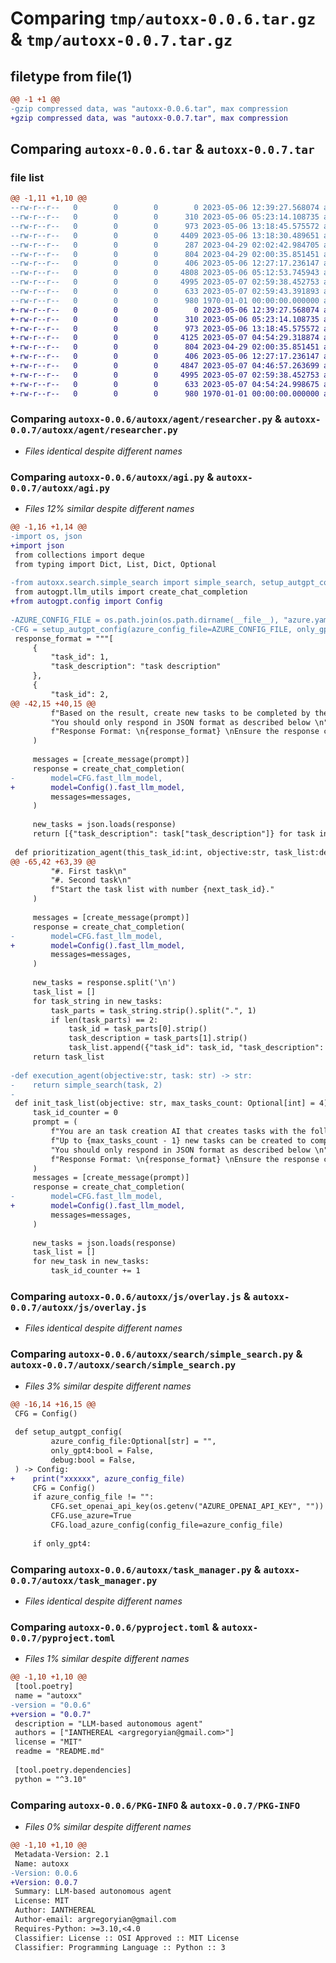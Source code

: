 # Comparing `tmp/autoxx-0.0.6.tar.gz` & `tmp/autoxx-0.0.7.tar.gz`

## filetype from file(1)

```diff
@@ -1 +1 @@
-gzip compressed data, was "autoxx-0.0.6.tar", max compression
+gzip compressed data, was "autoxx-0.0.7.tar", max compression
```

## Comparing `autoxx-0.0.6.tar` & `autoxx-0.0.7.tar`

### file list

```diff
@@ -1,11 +1,10 @@
--rw-r--r--   0        0        0        0 2023-05-06 12:39:27.568074 autoxx-0.0.6/README.md
--rw-r--r--   0        0        0      310 2023-05-06 05:23:14.108735 autoxx-0.0.6/autoxx/agent/base.py
--rw-r--r--   0        0        0      973 2023-05-06 13:18:45.575572 autoxx-0.0.6/autoxx/agent/researcher.py
--rw-r--r--   0        0        0     4409 2023-05-06 13:18:30.489651 autoxx-0.0.6/autoxx/agi.py
--rw-r--r--   0        0        0      287 2023-04-29 02:02:42.984705 autoxx-0.0.6/autoxx/azure.yaml
--rw-r--r--   0        0        0      804 2023-04-29 02:00:35.851451 autoxx-0.0.6/autoxx/js/overlay.js
--rw-r--r--   0        0        0      406 2023-05-06 12:27:17.236147 autoxx-0.0.6/autoxx/requirements.txt
--rw-r--r--   0        0        0     4808 2023-05-06 05:12:53.745943 autoxx-0.0.6/autoxx/search/simple_search.py
--rw-r--r--   0        0        0     4995 2023-05-07 02:59:38.452753 autoxx-0.0.6/autoxx/task_manager.py
--rw-r--r--   0        0        0      633 2023-05-07 02:59:43.391893 autoxx-0.0.6/pyproject.toml
--rw-r--r--   0        0        0      980 1970-01-01 00:00:00.000000 autoxx-0.0.6/PKG-INFO
+-rw-r--r--   0        0        0        0 2023-05-06 12:39:27.568074 autoxx-0.0.7/README.md
+-rw-r--r--   0        0        0      310 2023-05-06 05:23:14.108735 autoxx-0.0.7/autoxx/agent/base.py
+-rw-r--r--   0        0        0      973 2023-05-06 13:18:45.575572 autoxx-0.0.7/autoxx/agent/researcher.py
+-rw-r--r--   0        0        0     4125 2023-05-07 04:54:29.318874 autoxx-0.0.7/autoxx/agi.py
+-rw-r--r--   0        0        0      804 2023-04-29 02:00:35.851451 autoxx-0.0.7/autoxx/js/overlay.js
+-rw-r--r--   0        0        0      406 2023-05-06 12:27:17.236147 autoxx-0.0.7/autoxx/requirements.txt
+-rw-r--r--   0        0        0     4847 2023-05-07 04:46:57.263699 autoxx-0.0.7/autoxx/search/simple_search.py
+-rw-r--r--   0        0        0     4995 2023-05-07 02:59:38.452753 autoxx-0.0.7/autoxx/task_manager.py
+-rw-r--r--   0        0        0      633 2023-05-07 04:54:24.998675 autoxx-0.0.7/pyproject.toml
+-rw-r--r--   0        0        0      980 1970-01-01 00:00:00.000000 autoxx-0.0.7/PKG-INFO
```

### Comparing `autoxx-0.0.6/autoxx/agent/researcher.py` & `autoxx-0.0.7/autoxx/agent/researcher.py`

 * *Files identical despite different names*

### Comparing `autoxx-0.0.6/autoxx/agi.py` & `autoxx-0.0.7/autoxx/agi.py`

 * *Files 12% similar despite different names*

```diff
@@ -1,16 +1,14 @@
-import os, json
+import json
 from collections import deque
 from typing import Dict, List, Dict, Optional
 
-from autoxx.search.simple_search import simple_search, setup_autgpt_config
 from autogpt.llm_utils import create_chat_completion
+from autogpt.config import Config
 
-AZURE_CONFIG_FILE = os.path.join(os.path.dirname(__file__), "azure.yaml")
-CFG = setup_autgpt_config(azure_config_file=AZURE_CONFIG_FILE, only_gpt4=True, debug=True)
 response_format = """[
     {
         "task_id": 1,
         "task_description": "task description"
     },
     {
         "task_id": 2,
@@ -42,15 +40,15 @@
         f"Based on the result, create new tasks to be completed by the AI system that do not overlap with incomplete tasks. Up to {allowed_new_task} new tasks can be created.\n"
         "You should only respond in JSON format as described below \n"
         f"Response Format: \n{response_format} \nEnsure the response can be parsed by Python json.loads"
     )
 
     messages = [create_message(prompt)]
     response = create_chat_completion(
-        model=CFG.fast_llm_model,
+        model=Config().fast_llm_model,
         messages=messages,
     )
 
     new_tasks = json.loads(response)
     return [{"task_description": task["task_description"]} for task in new_tasks]
 
 def prioritization_agent(this_task_id:int, objective:str, task_list:deque) -> deque:
@@ -65,42 +63,39 @@
         "#. First task\n"
         "#. Second task\n"
         f"Start the task list with number {next_task_id}."
     )
 
     messages = [create_message(prompt)]
     response = create_chat_completion(
-        model=CFG.fast_llm_model,
+        model=Config().fast_llm_model,
         messages=messages,
     )
 
     new_tasks = response.split('\n')
     task_list = []
     for task_string in new_tasks:
         task_parts = task_string.strip().split(".", 1)
         if len(task_parts) == 2:
             task_id = task_parts[0].strip()
             task_description = task_parts[1].strip()
             task_list.append({"task_id": task_id, "task_description": task_description})
     return task_list
 
-def execution_agent(objective:str, task: str) -> str:
-    return simple_search(task, 2)
-
 def init_task_list(objective: str, max_tasks_count: Optional[int] = 4) -> List[Dict]:
     task_id_counter = 0
     prompt = (
         f"You are an task creation AI that creates tasks with the following objective: {objective}.\n"
         f"Up to {max_tasks_count - 1} new tasks can be created to complete this objective. "
         "You should only respond in JSON format as described below \n"
         f"Response Format: \n{response_format} \nEnsure the response can be parsed by Python json.loads"
     )
     messages = [create_message(prompt)]
     response = create_chat_completion(
-        model=CFG.fast_llm_model,
+        model=Config().fast_llm_model,
         messages=messages,
     )
 
     new_tasks = json.loads(response)
     task_list = []
     for new_task in new_tasks:
         task_id_counter += 1
```

### Comparing `autoxx-0.0.6/autoxx/js/overlay.js` & `autoxx-0.0.7/autoxx/js/overlay.js`

 * *Files identical despite different names*

### Comparing `autoxx-0.0.6/autoxx/search/simple_search.py` & `autoxx-0.0.7/autoxx/search/simple_search.py`

 * *Files 3% similar despite different names*

```diff
@@ -16,14 +16,15 @@
 CFG = Config()
 
 def setup_autgpt_config(
         azure_config_file:Optional[str] = "",
         only_gpt4:bool = False,
         debug:bool = False,
 ) -> Config:
+    print("xxxxxx", azure_config_file)
     CFG = Config()
     if azure_config_file != "":
         CFG.set_openai_api_key(os.getenv("AZURE_OPENAI_API_KEY", ""))
         CFG.use_azure=True
         CFG.load_azure_config(config_file=azure_config_file)
 
     if only_gpt4:
```

### Comparing `autoxx-0.0.6/autoxx/task_manager.py` & `autoxx-0.0.7/autoxx/task_manager.py`

 * *Files identical despite different names*

### Comparing `autoxx-0.0.6/pyproject.toml` & `autoxx-0.0.7/pyproject.toml`

 * *Files 1% similar despite different names*

```diff
@@ -1,10 +1,10 @@
 [tool.poetry]
 name = "autoxx"
-version = "0.0.6"
+version = "0.0.7"
 description = "LLM-based autonomous agent"
 authors = ["IANTHEREAL <argregoryian@gmail.com>"]
 license = "MIT"
 readme = "README.md"
 
 [tool.poetry.dependencies]
 python = "^3.10"
```

### Comparing `autoxx-0.0.6/PKG-INFO` & `autoxx-0.0.7/PKG-INFO`

 * *Files 0% similar despite different names*

```diff
@@ -1,10 +1,10 @@
 Metadata-Version: 2.1
 Name: autoxx
-Version: 0.0.6
+Version: 0.0.7
 Summary: LLM-based autonomous agent
 License: MIT
 Author: IANTHEREAL
 Author-email: argregoryian@gmail.com
 Requires-Python: >=3.10,<4.0
 Classifier: License :: OSI Approved :: MIT License
 Classifier: Programming Language :: Python :: 3
```

